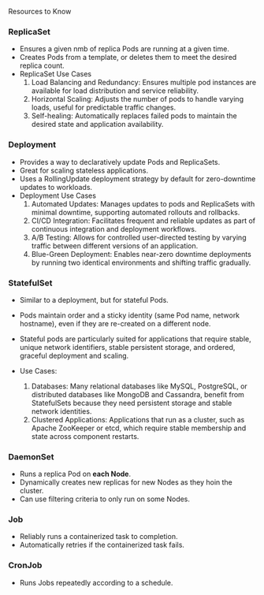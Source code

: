 Resources to Know

### ReplicaSet
- Ensures a given nmb of replica Pods are running at a given time.
- Creates Pods from a template, or deletes them to meet the desired replica count.
- ReplicaSet Use Cases
    1. Load Balancing and Redundancy: Ensures multiple pod instances are available for load distribution and service reliability.
    2. Horizontal Scaling: Adjusts the number of pods to handle varying loads, useful for predictable traffic changes.
    3. Self-healing: Automatically replaces failed pods to maintain the desired state and application availability.

### Deployment
- Provides a way to declaratively update Pods and ReplicaSets.
- Great for scaling stateless applications.
- Uses a RollingUpdate deployment strategy by default for zero-downtime updates to workloads.
- Deployment Use Cases
    1. Automated Updates: Manages updates to pods and ReplicaSets with minimal downtime, supporting automated rollouts and rollbacks.
    2. CI/CD Integration: Facilitates frequent and reliable updates as part of continuous integration and deployment workflows.
    3. A/B Testing: Allows for controlled user-directed testing by varying traffic between different versions of an application.
    4. Blue-Green Deployment: Enables near-zero downtime deployments by running two identical environments and shifting traffic gradually.

### StatefulSet
- Similar to a deployment, but for stateful Pods.
- Pods maintain order and a sticky identity (same Pod name, network hostname), even if they are re-created on a different node.  
- Stateful pods are particularly suited for applications that require stable, unique network identifiers, stable persistent storage, and ordered, graceful deployment and scaling.

- Use Cases:
    1. Databases: Many relational databases like MySQL, PostgreSQL, or distributed databases like MongoDB and Cassandra, benefit from StatefulSets because they need persistent storage and stable network identities.
    2. Clustered Applications: Applications that run as a cluster, such as Apache ZooKeeper or etcd, which require stable membership and state across component restarts.

### DaemonSet
- Runs a replica Pod on **each Node**.
- Dynamically creates new  replicas for new  Nodes as they hoin the cluster.
- Can use filtering criteria to only run on some Nodes.

### Job
- Reliably runs a containerized task  to completion.
- Automatically retries if the containerized task fails.

### CronJob
- Runs Jobs repeatedly according to a schedule.
